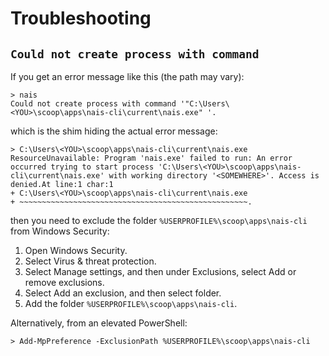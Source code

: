 # Troubleshooting

## `Could not create process with command`

If you get an error message like this (the path may vary):
```
> nais
Could not create process with command '"C:\Users\<YOU>\scoop\apps\nais-cli\current\nais.exe" '.
```
which is the shim hiding the actual error message:
```
> C:\Users\<YOU>\scoop\apps\nais-cli\current\nais.exe
ResourceUnavailable: Program 'nais.exe' failed to run: An error occurred trying to start process 'C:\Users\<YOU>\scoop\apps\nais-cli\current\nais.exe' with working directory '<SOMEWHERE>'. Access is denied.At line:1 char:1
+ C:\Users\<YOU>\scoop\apps\nais-cli\current\nais.exe
+ ~~~~~~~~~~~~~~~~~~~~~~~~~~~~~~~~~~~~~~~~~~~~~~~~~~~.
```
then you need to exclude the folder `%USERPROFILE%\scoop\apps\nais-cli` from Windows Security:

1. Open Windows Security.
2. Select Virus & threat protection.
3. Select Manage settings, and then under Exclusions, select Add or remove exclusions.
4. Select Add an exclusion, and then select folder.
5. Add the folder `%USERPROFILE%\scoop\apps\nais-cli`.

Alternatively, from an elevated PowerShell:
```
> Add-MpPreference -ExclusionPath %USERPROFILE%\scoop\apps\nais-cli
```
